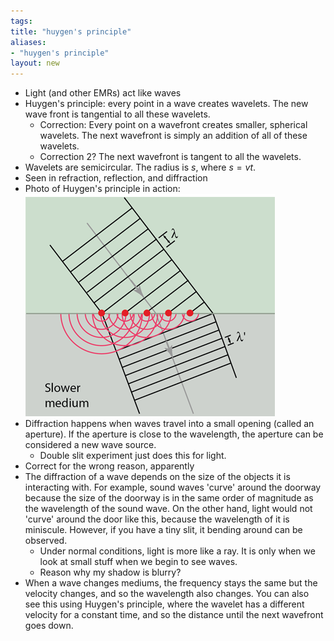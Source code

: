 ```yaml
---
tags: 
title: "huygen's principle"
aliases:
- "huygen's principle"
layout: new
---
```


- Light (and other EMRs) act like waves
- Huygen's principle: every point in a wave creates wavelets. The new wave front is tangential to all these wavelets.
    - Correction: Every point on a wavefront creates smaller, spherical wavelets. The next wavefront is simply an addition of all of these wavelets.
    - Correction 2? The next wavefront is tangent to all the wavelets.
- Wavelets are semicircular. The radius is $s$, where $s=vt$.
- Seen in refraction, reflection, and diffraction
- Photo of Huygen's principle in action:  
    ![](../../assets/refractionHuygen.png)
- Diffraction happens when waves travel into a small opening (called an aperture). If the aperture is close to the wavelength, the aperture can be considered a new wave source.
    - Double slit experiment just does this for light.
- Correct for the wrong reason, apparently
- The diffraction of a wave depends on the size of the objects it is interacting with. For example, sound waves 'curve' around the doorway because the size of the doorway is in the same order of magnitude as the wavelength of the sound wave. On the other hand, light would not 'curve' around the door like this, because the wavelength of it is miniscule. However, if you have a tiny slit, it bending around can be observed.
    - Under normal conditions, light is more like a ray. It is only when we look at small stuff when we begin to see waves.
    - Reason why my shadow is blurry?
- When a wave changes mediums, the frequency stays the same but the velocity changes, and so the wavelength also changes. You can also see this using Huygen's principle, where the wavelet has a different velocity for a constant time, and so the distance until the next wavefront goes down.
